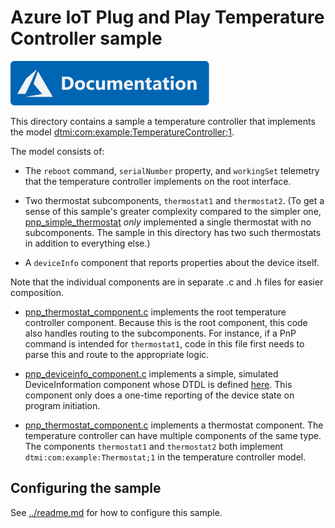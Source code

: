 # Azure IoT Plug and Play Temperature Controller sample

[![Documentation](../../../../doc/media/docs-link-buttons/azure-documentation.svg)](https://docs.microsoft.com/azure/iot-develop/)

This directory contains a sample a temperature controller that implements the model [dtmi:com:example:TemperatureController;1](https://github.com/Azure/opendigitaltwins-dtdl/blob/master/DTDL/v2/samples/TemperatureController.json).

The model consists of:

* The `reboot` command, `serialNumber` property, and `workingSet` telemetry that the temperature controller implements on the root interface.

* Two thermostat subcomponents, `thermostat1` and `thermostat2`.  (To get a sense of this sample's greater complexity compared to the simpler one, [pnp_simple_thermostat](../pnp_simple_thermostat) *only* implemented a single thermostat with no subcomponents.  The sample in this directory has two such thermostats in addition to everything else.)

* A `deviceInfo` component that reports properties about the device itself.

Note that the individual components are in separate .c and .h files for easier composition.

* [pnp_thermostat_component.c](./pnp_thermostat_component.c) implements the root temperature controller component.  Because this is the root component, this code also handles routing to the subcomponents.  For instance, if a PnP command is intended for `thermostat1`, code in this file first needs to parse this and route to the appropriate logic.

* [pnp_deviceinfo_component.c](./pnp_deviceinfo_component.c) implements a simple, simulated DeviceInformation component whose DTDL is defined [here](https://repo.azureiotrepository.com/Models/dtmi:azure:DeviceManagement:DeviceInformation;1?api-version=2020-05-01-preview).  This component only does a one-time reporting of the device state on program initiation.

* [pnp_thermostat_component.c](./pnp_thermostat_component.c) implements a thermostat component.  The temperature controller can have multiple components of the same type.  The components `thermostat1` and `thermostat2` both implement `dtmi:com:example:Thermostat;1` in the temperature controller model.

## Configuring the sample

See [../readme.md](../readme.md) for how to configure this sample.
